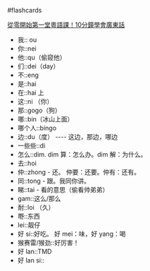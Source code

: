 #flashcards 

[從零開始第一堂粵語課！10分鐘學會廣東話](https:://youtu.be/KI5bKz68_Hk) <!--SR:!2023-02-25-10-37,17,250-->
- 我:: ou <!--SR:!2023-02-22-09-23,14,250-->
- 你::nei <!--SR:!2023-03-10-23-15,26,270-->
- 他::qu（偷窥他） <!--SR:!2023-03-22-13-13,31.1,251-->
- 们::dei（day） <!--SR:!2023-02-22-09-15,14,250-->
- 不::eng <!--SR:!2023-03-27-06-55,35.3,250-->
- 是::hai <!--SR:!2023-03-11-12-09,24.5,250-->
- 在::hai 上 <!--SR:!2023-03-25-10-21,34,250-->
- 这::ni （你） <!--SR:!2023-02-21-06-02,14.5,250-->
- 那::gogo（狗） <!--SR:!2023-03-12-01-31,27.1,271-->
- 哪::bin（冰山上面） <!--SR:!2023-03-22-16-03,31,250-->
- 哪个人::bingo <!--SR:!2023-03-24-23-12,33.3,250-->
- 边::du（度） ---- 这边，那边，哪边 <!--SR:!2023-02-21-06-03,14.5,250-->
- 一些些::di  <!--SR:!2023-03-22-02-01,30.1,251-->
- 怎么::dim.  dim 算：怎么办。dim 解：为什么。 <!--SR:!2023-03-20-05-45,28.8,250-->
- 去::hoi <!--SR:!2023-03-19-04-02,27.5,230-->
- 仲::zhong - 还。   仲要：还要。仲有：还有。 <!--SR:!2023-03-19-23-26,28,250-->
- 同::tong - 跟。我同你讲。 <!--SR:!2023-03-24-23-40,33,250-->
- 睇::tai - 看的意思（偷看帅弟弟） <!--SR:!2023-02-21-05-12,14.5,250-->
- gam::这么/那么 <!--SR:!2023-03-24-16-01,33,250-->
- 耐::loi （久） <!--SR:!2023-02-22-09-18,14,250-->
- 嘢::东西 <!--SR:!2023-03-27-11-21,35.5,250-->
- lei::靓仔 <!--SR:!2023-02-22-10-37,14,250-->
- 好 si::好吃。   好 mei：味，好 yang：喝 <!--SR:!2023-03-15-23-02,31,270-->
- 猴赛雷/猴劲::好厉害！ <!--SR:!2023-03-15-23-11,31,270-->
- 好 lan::TMD <!--SR:!2023-03-25-23-40,34,250-->
- 好 lan si:: <!--SR:!2023-03-25-22-03,34,250-->